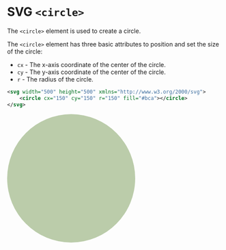 # SVG `<circle>`

The `<circle>` element is used to create a circle.

The `<circle>` element has three basic attributes to position and set the size of the circle:

- `cx` - The x-axis coordinate of the center of the circle.
- `cy` - The y-axis coordinate of the center of the circle.
- `r` - The radius of the circle.

```svg
<svg width="500" height="500" xmlns="http://www.w3.org/2000/svg">
    <circle cx="150" cy="150" r="150" fill="#bca"></circle>
</svg>
```

<svg width="500" height="500" xmlns="http://www.w3.org/2000/svg">
    <circle cx="150" cy="150" r="150" fill="#bca"></circle>
</svg>
